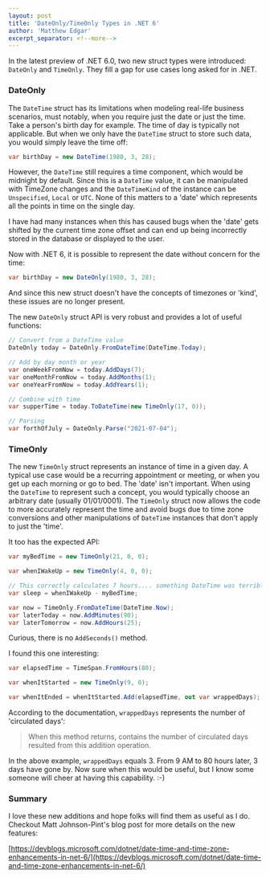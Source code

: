 ```yaml
---
layout: post
title: 'DateOnly/TimeOnly Types in .NET 6'
author: 'Matthew Edgar'
excerpt_separator: <!--more-->
---
```


In the latest preview of .NET 6.0, two new struct types were introduced: `DateOnly` and `TimeOnly`. They fill a gap for use cases long asked for in .NET.

<!--more-->

### DateOnly

The `DateTime` struct has its limitations when modeling real-life business scenarios, must notably, when you require just the date or just the time. Take a person's birth day for example. The time of day is typically not applicable. But when we only have the `DateTime` struct to store such data, you would simply leave the time off:

```csharp
var birthDay = new DateTime(1980, 3, 28);
```

However, the `DateTime` still requires a time component, which would be midnight by default. Since this is a `DateTime` value, it can be manipulated with TimeZone changes and the `DateTimeKind` of the instance can be `Unspecified`, `Local` or `UTC`. None of this matters to a 'date' which represents all the points in time on the single day. 

I have had many instances when this has caused bugs when the 'date' gets shifted by the current time zone offset and can end up being incorrectly stored in the database or displayed to the user.

Now with .NET 6, it is possible to represent the date without concern for the time:

```csharp
var birthDay = new DateOnly(1980, 3, 28);
```

And since this new struct doesn't have the concepts of timezones or 'kind', these issues are no longer present.

The new `DateOnly` struct API is very robust and provides a lot of useful functions:

```csharp
// Convert from a DateTime value
DateOnly today = DateOnly.FromDateTime(DateTime.Today);

// Add by day month or year
var oneWeekFromNow = today.AddDays(7);
var oneMonthFromNow = today.AddMonths(1);
var oneYearFromNow = today.AddYears(1);

// Combine with time
var supperTime = today.ToDateTime(new TimeOnly(17, 0));

// Parsing
var forthOfJuly = DateOnly.Parse("2021-07-04");
```
### TimeOnly

The new `TimeOnly` struct represents an instance of time in a given day. A typical use case would be a recurring appointment or meeting, or when you get up each morning or go to bed. The 'date' isn't important. When using the `DateTime` to represent such a concept, you would typically choose an arbitrary date (usually 01/01/0001). The `TimeOnly` struct now allows the code to more accurately represent the time and avoid bugs due to time zone conversions and other manipulations of `DateTime` instances that don't apply to just the 'time'.

It too has the expected API:

```csharp
var myBedTime = new TimeOnly(21, 0, 0);

var whenIWakeUp = new TimeOnly(4, 0, 0);

// This correctly calculates 7 hours.... something DateTime was terrible at!
var sleep = whenIWakeUp - myBedTime; 

var now = TimeOnly.FromDateTime(DateTime.Now);
var laterToday = now.AddMinutes(90);
var laterTomorrow = now.AddHours(25);
```

Curious, there is no `AddSeconds()` method.

I found this one interesting:

```csharp
var elapsedTime = TimeSpan.FromHours(80);

var whenItStarted = new TimeOnly(9, 0);

var whenItEnded = whenItStarted.Add(elapsedTime, out var wrappedDays);
```

According to the documentation, `wrappedDays` represents the number of 'circulated days':

> When this method returns, contains the number of circulated days resulted from this addition operation.

In the above example, `wrappedDays` equals 3. From 9 AM to 80 hours later, 3 days have gone by. Now sure when this would be useful, but I know some someone will cheer at having this capability. :-)

### Summary

I love these new additions and hope folks will find them as useful as I do. Checkout Matt Johnson-Pint's blog post for more details on the new features:

[https://devblogs.microsoft.com/dotnet/date-time-and-time-zone-enhancements-in-net-6/](https://devblogs.microsoft.com/dotnet/date-time-and-time-zone-enhancements-in-net-6/)

